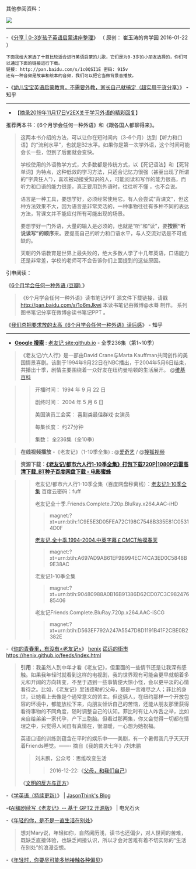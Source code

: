 其他参阅资料：

<p><a href="https://github.com/taoste/Hello-World/blob/master/eBook/%E3%80%8A%E4%BA%BA%E4%BA%BA%E9%83%BD%E8%83%BD%E7%94%A8%E8%8B%B1%E8%AF%AD%E3%80%8B%E6%9D%8E%E7%AC%91%E6%9D%A5/%E3%80%8A%E6%8A%8A%E4%BD%A0%E7%9A%84%E8%8B%B1%E8%AF%AD%E7%94%A8%E8%B5%B7%E6%9D%A5%E3%80%8B%E6%80%9D%E7%BB%B4%E5%AF%BC%E5%9B%BE(%E9%A2%84%E8%A7%88).png?raw=true" title="【预览图】《把你的英语用起来》思维导图(预览).png">
<img src="https://github.com/taoste/Hello-World/blob/master/eBook/《人人都能用英语》李笑来/《把你的英语用起来》思维导图(预览).png?raw=true"/></a></p>

-------------------------------------------

-《[分享 | 0-3岁孩子英语启蒙讲座整理](https://mp.weixin.qq.com/s/habL_5_s2m5N2VQiv0ih-A)》
（ 原创：  崔玉涛的育学园 2016-01-22 ）
```
下面我给大家选了十首比较适合进行英语启蒙的儿歌，它们是为0-3岁的小朋友选择的，你们可以通过下面的链接进行下载。
链接: http://pan.baidu.com/s/1c0QSI1E 密码: 915v 
还有一种音频是故事和绘本的音频，我们可以把它当做背景音播放。
```
-《[幼儿宝宝英语启蒙教育，不需要外教，家长自己就搞定（超实用干货分享）](https://zhuanlan.zhihu.com/p/57873004)》 - 知乎  

-------------------------------------------

- 【[摘录2019年11月17日V2EX关于学习外语的精彩回复](https://program-think.blogspot.com/2019/11/Brief-History-of-the-Berlin-Wall.html?comment=1573968986560)】

推荐两本书：《6个月学会任何一种外语》和《跟各国人都聊得来》。
> 这两本书介绍的方法，可以让你在短时间内（3-6个月）达到【听力和口语】的“流利水平”，也就是B2水平。如果你是第一次学外语，这个时间可能会长一些，但到了后面就会变快。
>
> 学校使用的外语教学方式，大多数都是传统方式，以【死记语法】和【死背单词】为特点，这种低效的学习方法，只适合记忆力很强（甚至出现了所谓的“字典狂人”），喜欢被动接受知识的人，可能阅读和写作的能力很高，而听力和口语的能力很差，真正要用到外语时，往往听不懂 ，也不会说。
>
> 语言是一种工具，要想学好，必须经常使用它。有人会尝试“背课文”，但这种方法效果不大，因为语言是非常灵活的，一种事物往往有多种不同的表达方法，背课文并不能应付所有可能出现的场景。
>
> 要想学好一门外语，大量的输入是必须的，也就是“听”和“读”，要**按照“听说读写”的顺序**来。要提高自己的听力和口语水平，与人交流对话是不可或缺的。
>
> 天朝的外语教育是世界上最失败的，绝大多数人学了十几年英语，口语能力还是非常差，学校的老师可不会告诉你们上面提到的这些原因。

引申阅读：

《[6个月学会任何一种外语 (豆瓣) ](https://book.douban.com/subject/25953019/)》

> 《6个月学会任何一种外语》读书笔记PPT 源文件下载链接，请戳 http://pan.baidu.com/s/1o6mJkwi 本读书笔记由微博@水蓦 制作。 系列图书笔记分享在微博@读书笔记PPT 。

《[我们总把要求放的太高《6个月学会任何一种外语》读后感](https://zhuanlan.zhihu.com/p/27570477)》 - 知乎  


-------------------------------------------

- [**Google 搜索**](https://www.google.com/search?hl=zh_CN&biw=1920&bih=969&ei=hLbDXdfFH4qGr7wPtZO54As&q=%E8%80%81%E5%8F%8B%E8%AE%B0+site%3Agithub.io) : [老友记 site:github.io](https://cn.bing.com/search?q=%E8%80%81%E5%8F%8B%E8%AE%B0+site%3Agithub.io) - 全季236集（第1~10季）

> 《老友记/六人行》是一部由David Crane与Marta Kauffman共同创作的美国情景喜剧。该剧于1994年9月22日在NBC播出，于2004年5月6日结束，共播出十季，剧情主要围绕着一众好友在纽约曼哈顿的生活展开。 @[维基百科](https://zh.wikipedia.org/zh-cn/老友记)

>> 开播时间： 1994 年 9 月 22 日
>>
>> 剧终时间： 2004 年 5 月 6 日
>>
>> 美国演员工会奖： 喜剧类最佳群戏·女演员
>>
>> 每集长度： 约27分钟
>>
>> 集数： 全236集（全10季）

> **在线视频播放** -《老友记》（1-10季全集) : @[爱奇艺](http://www.iqiyi.com/dianshiju/friends.html) / @[搜狐视频](http://tv.sohu.com/s2012/friends/)

> **资源下载：[《老友记/都市六人行1-10季全集》打包下载720P|1080P迅雷高清下载_BT种子百度网盘下载 - 电影蜜蜂](https://www.dybee.tv/13512.html)**

>> 老友记/都市六人行1-10季全集（百度网盘秒离线）：[老友记1-10季全集](https://pan.baidu.com/s/1c1SNduS) 百度云密码：fuff
>> 
>> 老友记全十季.Friends.Complete.720p.BluRay.x264.AAC-iHD
>>> magnet:?xt=urn:btih:1C9E5E3D05FEA72C198C7548B335E81C05314D0F
>> 
>> [老友记.全十季.1994-2004.中英字幕￡CMCT触摸春天](https://github.com/taoste/Hello-World/raw/master/eBook/%E3%80%8A%E4%BA%BA%E4%BA%BA%E9%83%BD%E8%83%BD%E7%94%A8%E8%8B%B1%E8%AF%AD%E3%80%8B%E6%9D%8E%E7%AC%91%E6%9D%A5/%E8%80%81%E5%8F%8B%E8%AE%B0.%E5%85%A8%E5%8D%81%E5%AD%A3.1994-2004.%E4%B8%AD%E8%8B%B1%E5%AD%97%E5%B9%95%EF%BF%A1CMCT%E8%A7%A6%E6%91%B8%E6%98%A5%E5%A4%A9.torrent)
>>> magnet:?xt=urn:btih:A697AD9AB61EF9B994EC74CA3ED0C5848B9E38AC
>> 
>> 老友记1-10季全集
>>> magnet:?xt=urn:btih:90480988A0B16B91386D62CD07C3C98247685406
>> 
>> 老友记Friends.Complete.BluRay.720p.x264.AAC-iSCG
>>> magnet:?xt=urn:btih:D563EF792A247A5547D8D1191B41F2CBE0B2382E

-《[你的青春里，有没有<老友记>](https://henix.github.io/feeds/weixin.sogou.hiyeka/2019-05-06-1000000100.html)》 [henix](https://github.com/henix/) [遥远的街市](https://blog.henix.info/) https://henix.github.io/feeds/index.html

> **引用**：我虽然人到中年才看《老友记》，但里面的一些情节还是让我深有感触。如果我年轻时就看到这样的电视剧，我的世界观有可能会更早就朝着多元和开阔的方向转变，不至于遇到一些事情便大惊小怪，会以更平淡的心情看待之。比如，《老友记》里钱德勒的父母，都是一言难尽之人；菲比的身世，让她看上去像是个通常意义的苦主。但这俩人，在纽约那样一个开放包容的环境中，都能放松下来，向朋友倾诉自己的苦恼，还能从朋友那里获得看待事物的不同角度，随时调整自己的认知。菲比时有让人咋舌之举，比如亲自给弟弟一家代孕，产下三胞胎。但看过那两集，你又会觉得一切都在情理之中，只觉得人间自有真情在，很温暖，一心想为她祝福。 
> 
> 英语口语的训练则蕴含在平时的娱乐中——美剧，有一个暑假我几乎天天开着Friends睡觉。——- 摘自《我的南大七年》/刘未鹏
>> 刘未鹏，公众号：思维改变生活 
>>>  2016-12-22:《[父母，和我们自己](http://mp.weixin.qq.com/s?__biz=MzIzNTA4ODA2Ng==&mid=2247483679&idx=1&sn=4b6c78e95047eafe5556dd834a3e5f4c&chksm=e8ed30b2df9ab9a447f11b4b6f880fd238d02ad9856e1bacd78b22685116f8290ae13c1e7030#rd)》
>
> 《[文明的反方与正方](
https://mp.weixin.qq.com/s?__biz=MzAxODYzNjY5Ng==&mid=2650455136&idx=1&sn=5e919954c87539a55bdcbcc3bd2ca6e2&chksm=83dd5697b4aadf81fc7e2e5712aa32a5f18850c06b6d49abb6d920f8d9d91657552bd6bb5ccb&scene=21#wechat_redirect)》

-《[学英语（持续更新）](https://jasonim.github.io/2015/09/28/how_learn_english/)》  | [JasonThink's Blog](https://jasonim.github.io/)

-《[AI编剧续写《老友记》-- 基于 GPT2 开源版](https://adi0229.github.io/2019/06/27/2019-06-27-gpt2-friends/)》  | 电光石火

-《[年轻的你，是不是一直生活在别处](https://mp.weixin.qq.com/s?__biz=MzI2MzQ4ODcwMg==&mid=2247484006&idx=1&sn=167be0e267c0178e14bd2ee6e62e7470&chksm=eaba57b7ddcddea18a2c72df43abcc3421b50d373c9d0d8ae6ad49fa6d8897f56d26fb63eccc&token=1650863325&lang=zh_CN#rd)》

>  想对Mary说，年轻如你，自然阅历浅，读书也还偏少，对人世间的苦难，既缺乏直接体验，也缺乏间接认识，所以才会对苦难有着不切实际的“生活在别处”的浪漫空想。
> 

-《[年轻时，你要尽可能多地接触各种偏见](https://mp.weixin.qq.com/s?__biz=MzI2MzQ4ODcwMg==&mid=2247483867&idx=1&sn=f59157e617b50c1e6ac68c3ea0c378f5&chksm=eaba540addcddd1cb4887c547a0164729b1eba52af8366b1fb397c37f8017f6c75840f7bd5dc&scene=21#wechat_redirect)》
